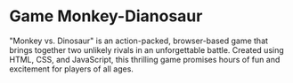 # Game Monkey-Dianosaur
"Monkey vs. Dinosaur" is an action-packed, browser-based game that brings together two unlikely rivals in an unforgettable battle. Created using HTML, CSS, and JavaScript, this thrilling game promises hours of fun and excitement for players of all ages.
